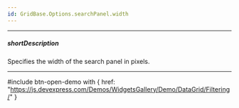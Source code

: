 ```yaml
---
id: GridBase.Options.searchPanel.width
---
```

---
##### shortDescription
Specifies the width of the search panel in pixels.

---
#include btn-open-demo with {
    href: "https://js.devexpress.com/Demos/WidgetsGallery/Demo/DataGrid/Filtering/"
}